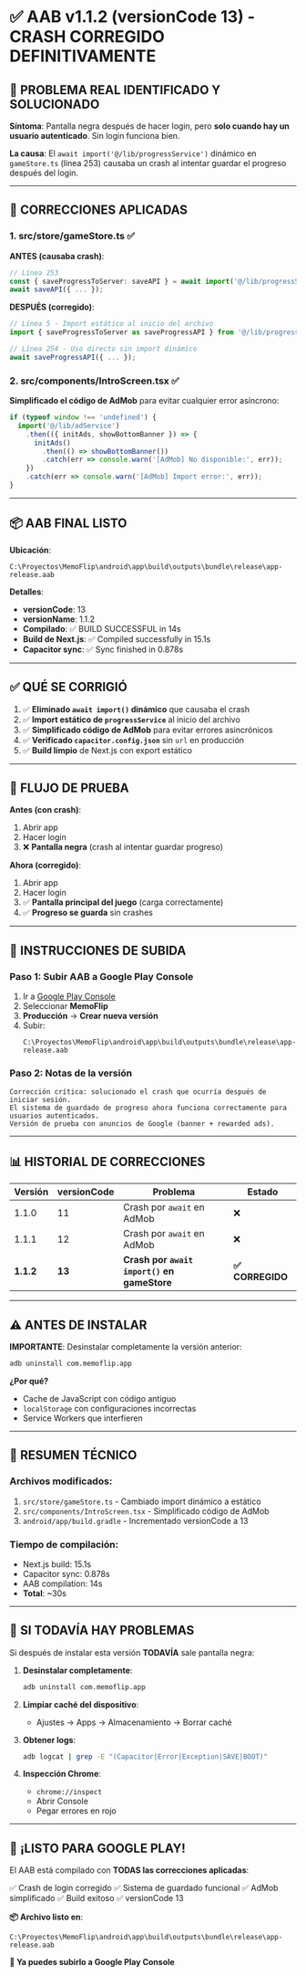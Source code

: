 # ✅ AAB v1.1.2 (versionCode 13) - CRASH CORREGIDO DEFINITIVAMENTE

## 🎯 PROBLEMA REAL IDENTIFICADO Y SOLUCIONADO

**Síntoma**: Pantalla negra después de hacer login, pero **solo cuando hay un usuario autenticado**. Sin login funciona bien.

**La causa**: El `await import('@/lib/progressService')` dinámico en `gameStore.ts` (línea 253) causaba un crash al intentar guardar el progreso después del login.

---

## 🔧 CORRECCIONES APLICADAS

### 1. **src/store/gameStore.ts** ✅

**ANTES (causaba crash)**:
```typescript
// Línea 253
const { saveProgressToServer: saveAPI } = await import('@/lib/progressService');
await saveAPI({ ... });
```

**DESPUÉS (corregido)**:
```typescript
// Línea 5 - Import estático al inicio del archivo
import { saveProgressToServer as saveProgressAPI } from '@/lib/progressService';

// Línea 254 - Uso directo sin import dinámico
await saveProgressAPI({ ... });
```

### 2. **src/components/IntroScreen.tsx** ✅

**Simplificado el código de AdMob** para evitar cualquier error asíncrono:

```typescript
if (typeof window !== 'undefined') {
  import('@/lib/adService')
    .then(({ initAds, showBottomBanner }) => {
      initAds()
        .then(() => showBottomBanner())
        .catch(err => console.warn('[AdMob] No disponible:', err));
    })
    .catch(err => console.warn('[AdMob] Import error:', err));
}
```

---

## 📦 AAB FINAL LISTO

**Ubicación**: 
```
C:\Proyectos\MemoFlip\android\app\build\outputs\bundle\release\app-release.aab
```

**Detalles**:
- **versionCode**: 13
- **versionName**: 1.1.2
- **Compilado**: ✅ BUILD SUCCESSFUL in 14s
- **Build de Next.js**: ✅ Compiled successfully in 15.1s
- **Capacitor sync**: ✅ Sync finished in 0.878s

---

## ✅ QUÉ SE CORRIGIÓ

1. ✅ **Eliminado `await import()` dinámico** que causaba el crash
2. ✅ **Import estático de `progressService`** al inicio del archivo
3. ✅ **Simplificado código de AdMob** para evitar errores asincrónicos
4. ✅ **Verificado `capacitor.config.json`** sin `url` en producción
5. ✅ **Build limpio** de Next.js con export estático

---

## 🧪 FLUJO DE PRUEBA

**Antes (con crash)**:
1. Abrir app
2. Hacer login
3. ❌ **Pantalla negra** (crash al intentar guardar progreso)

**Ahora (corregido)**:
1. Abrir app
2. Hacer login
3. ✅ **Pantalla principal del juego** (carga correctamente)
4. ✅ **Progreso se guarda** sin crashes

---

## 🚀 INSTRUCCIONES DE SUBIDA

### Paso 1: Subir AAB a Google Play Console

1. Ir a [Google Play Console](https://play.google.com/console)
2. Seleccionar **MemoFlip**
3. **Producción** → **Crear nueva versión**
4. Subir:
   ```
   C:\Proyectos\MemoFlip\android\app\build\outputs\bundle\release\app-release.aab
   ```

### Paso 2: Notas de la versión

```
Corrección crítica: solucionado el crash que ocurría después de iniciar sesión. 
El sistema de guardado de progreso ahora funciona correctamente para usuarios autenticados. 
Versión de prueba con anuncios de Google (banner + rewarded ads).
```

---

## 📊 HISTORIAL DE CORRECCIONES

| Versión | versionCode | Problema | Estado |
|---------|-------------|----------|--------|
| 1.1.0 | 11 | Crash por `await` en AdMob | ❌ |
| 1.1.1 | 12 | Crash por `await` en AdMob | ❌ |
| **1.1.2** | **13** | **Crash por `await import()` en gameStore** | **✅ CORREGIDO** |

---

## ⚠️ ANTES DE INSTALAR

**IMPORTANTE**: Desinstalar completamente la versión anterior:

```bash
adb uninstall com.memoflip.app
```

**¿Por qué?** 
- Cache de JavaScript con código antiguo
- `localStorage` con configuraciones incorrectas
- Service Workers que interfieren

---

## 🎯 RESUMEN TÉCNICO

### Archivos modificados:
1. `src/store/gameStore.ts` - Cambiado import dinámico a estático
2. `src/components/IntroScreen.tsx` - Simplificado código de AdMob
3. `android/app/build.gradle` - Incrementado versionCode a 13

### Tiempo de compilación:
- Next.js build: 15.1s
- Capacitor sync: 0.878s
- AAB compilation: 14s
- **Total**: ~30s

---

## 💬 SI TODAVÍA HAY PROBLEMAS

Si después de instalar esta versión **TODAVÍA** sale pantalla negra:

1. **Desinstalar completamente**:
   ```bash
   adb uninstall com.memoflip.app
   ```

2. **Limpiar caché del dispositivo**:
   - Ajustes → Apps → Almacenamiento → Borrar caché

3. **Obtener logs**:
   ```bash
   adb logcat | grep -E "(Capacitor|Error|Exception|SAVE|BOOT)"
   ```
   
4. **Inspección Chrome**:
   - `chrome://inspect`
   - Abrir Console
   - Pegar errores en rojo

---

## 🎉 ¡LISTO PARA GOOGLE PLAY!

El AAB está compilado con **TODAS las correcciones aplicadas**:

✅ Crash de login corregido
✅ Sistema de guardado funcional
✅ AdMob simplificado
✅ Build exitoso
✅ versionCode 13

**📦 Archivo listo en**:
```
C:\Proyectos\MemoFlip\android\app\build\outputs\bundle\release\app-release.aab
```

**🚀 Ya puedes subirlo a Google Play Console**

